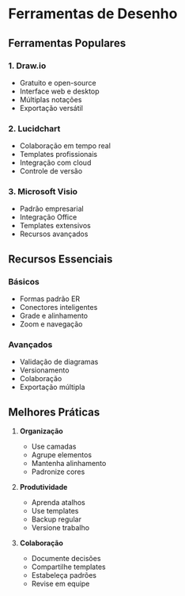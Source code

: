 # Ferramentas de Desenho

## Ferramentas Populares

### 1. Draw.io
- Gratuito e open-source
- Interface web e desktop
- Múltiplas notações
- Exportação versátil

### 2. Lucidchart
- Colaboração em tempo real
- Templates profissionais
- Integração com cloud
- Controle de versão

### 3. Microsoft Visio
- Padrão empresarial
- Integração Office
- Templates extensivos
- Recursos avançados

## Recursos Essenciais

### Básicos
- Formas padrão ER
- Conectores inteligentes
- Grade e alinhamento
- Zoom e navegação

### Avançados
- Validação de diagramas
- Versionamento
- Colaboração
- Exportação múltipla

## Melhores Práticas

1. **Organização**
   - Use camadas
   - Agrupe elementos
   - Mantenha alinhamento
   - Padronize cores

2. **Produtividade**
   - Aprenda atalhos
   - Use templates
   - Backup regular
   - Versione trabalho

3. **Colaboração**
   - Documente decisões
   - Compartilhe templates
   - Estabeleça padrões
   - Revise em equipe